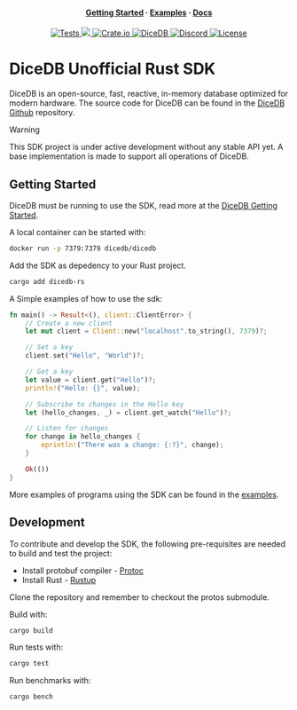 <h4 align="center">
  <a href="#getting-started">Getting Started</a>
  ·
  <a href="./examples/">Examples</a>
  ·
  <a href="https://docs.rs/dicedb-rs/latest/dicedb_rs/">Docs</a>
</h4>

<div align="center"><p>
    <a href="https://github.com/DanielHauge/dicedb-rs/actions/workflows/rust.yml">
        <img alt="Tests" src="https://img.shields.io/github/actions/workflow/status/DanielHauge/dicedb-rs/rust.yml?style=flat-square">
    </a>
    <a href="https://codecov.io/gh/DanielHauge/dicedb-rs" >
        <img src="https://codecov.io/gh/DanielHauge/dicedb-rs/graph/badge.svg?token=WU77N7TR2B"/>
    </a>
    <a href="https://crates.io/crates/dicedb-rs">
      <img alt="Crate.io" src="https://img.shields.io/crates/v/dicedb-rs.svg?style=flat-square" />
    </a>
    <a href="https://dicedb.io">
        <img alt="DiceDB" src="https://img.shields.io/badge/site-dicedb.io-00A1FF?style=flat-square" />
    </a>
    <a href="https://discord.gg/6r8uXWtXh7">
        <img alt="Discord" src="https://dcbadge.limes.pink/api/server/6r8uXWtXh7?style=flat" />
    </a>
    <a href="LICENSE">
        <img alt="License" src="https://img.shields.io/badge/license-BSD--3--Clause-blue.svg">
    </a>
</div>

# DiceDB Unofficial Rust SDK

DiceDB is an open-source, fast, reactive, in-memory database optimized for modern hardware.
The source code for DiceDB can be found in the [DiceDB Github](https://github.com/DiceDB/dice) repository.

> [!WARNING]
> This SDK project is under active development without any stable API yet. A base implementation is made to support all operations of DiceDB.

## Getting Started

DiceDB must be running to use the SDK, read more at the [DiceDB Getting Started](https://github.com/dicedb/dice?tab=readme-ov-file#get-started).

A local container can be started with:

```sh
docker run -p 7379:7379 dicedb/dicedb
```

Add the SDK as depedency to your Rust project.

```sh
cargo add dicedb-rs
```

A Simple examples of how to use the sdk:

```rust
fn main() -> Result<(), client::ClientError> {
    // Create a new client
    let mut client = Client::new("localhost".to_string(), 7379)?;

    // Set a key
    client.set("Hello", "World")?;

    // Get a key
    let value = client.get("Hello")?;
    println!("Hello: {}", value);

    // Subscribe to changes in the Hello key
    let (hello_changes, _) = client.get_watch("Hello")?;

    // Listen for changes
    for change in hello_changes {
        eprintln!("There was a change: {:?}", change);
    }

    Ok(())
}
```

More examples of programs using the SDK can be found in the [examples](./examples).

## Development

To contribute and develop the SDK, the following pre-requisites are needed to build and test the project:

- Install protobuf compiler - [Protoc](https://grpc.io/docs/protoc-installation/)
- Install Rust - [Rustup](https://www.rust-lang.org/tools/install)

Clone the repository and remember to checkout the protos submodule.

Build with:

```bash
cargo build
```

Run tests with:

```bash
cargo test
```

Run benchmarks with:

```bash
cargo bench
```
